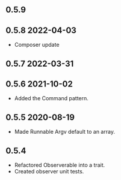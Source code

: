 ## 0.5.9

## 0.5.8 2022-04-03
* Composer update

## 0.5.7 2022-03-31

## 0.5.6 2021-10-02
* Added the Command pattern.

## 0.5.5 2020-08-19
* Made Runnable Argv default to an array.

## 0.5.4
* Refactored Observerable into a trait.
* Created observer unit tests.
